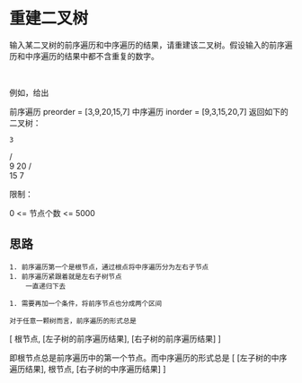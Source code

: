 # 重建二叉树

输入某二叉树的前序遍历和中序遍历的结果，请重建该二叉树。假设输入的前序遍历和中序遍历的结果中都不含重复的数字。

 

例如，给出

前序遍历 preorder = [3,9,20,15,7]
中序遍历 inorder = [9,3,15,20,7]
返回如下的二叉树：

    3
   / \
  9  20
    /  \
   15   7
 

限制：

0 <= 节点个数 <= 5000


## 思路
    1. 前序遍历第一个是根节点，通过根点将中序遍历分为左右子节点
    1. 前序遍历紧跟着就是左右子树节点
        一直递归下去

    1. 需要再加一个条件，将前序节点也分成两个区间

    对于任意一颗树而言，前序遍历的形式总是
[ 根节点, [左子树的前序遍历结果], [右子树的前序遍历结果] ]

即根节点总是前序遍历中的第一个节点。而中序遍历的形式总是
[ [左子树的中序遍历结果], 根节点, [右子树的中序遍历结果] ]


